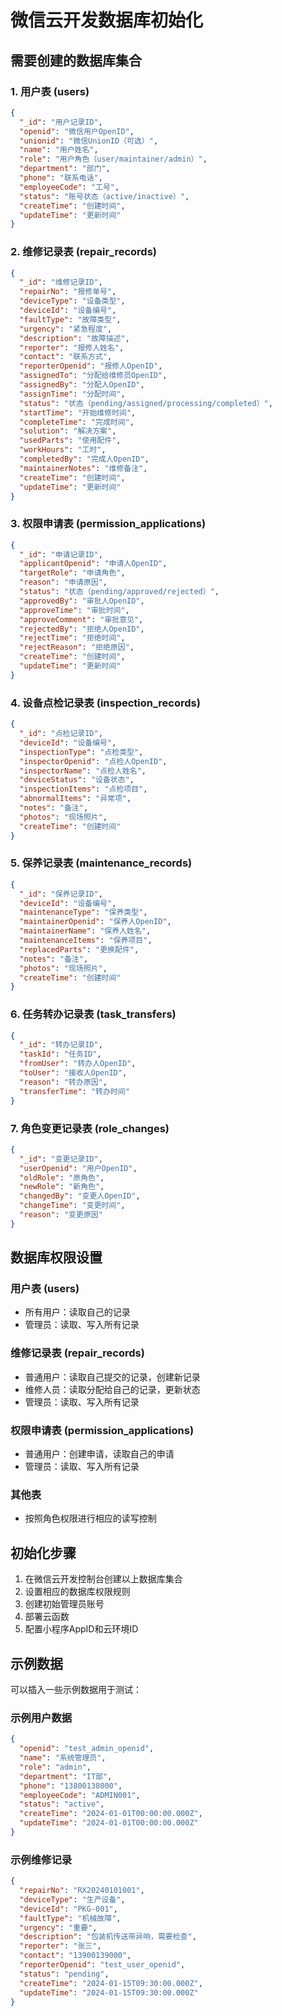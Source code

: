 # 微信云开发数据库初始化

## 需要创建的数据库集合

### 1. 用户表 (users)
```json
{
  "_id": "用户记录ID",
  "openid": "微信用户OpenID",
  "unionid": "微信UnionID（可选）",
  "name": "用户姓名",
  "role": "用户角色（user/maintainer/admin）",
  "department": "部门",
  "phone": "联系电话",
  "employeeCode": "工号",
  "status": "账号状态（active/inactive）",
  "createTime": "创建时间",
  "updateTime": "更新时间"
}
```

### 2. 维修记录表 (repair_records)
```json
{
  "_id": "维修记录ID",
  "repairNo": "报修单号",
  "deviceType": "设备类型",
  "deviceId": "设备编号",
  "faultType": "故障类型",
  "urgency": "紧急程度",
  "description": "故障描述",
  "reporter": "报修人姓名",
  "contact": "联系方式",
  "reporterOpenid": "报修人OpenID",
  "assignedTo": "分配给维修员OpenID",
  "assignedBy": "分配人OpenID",
  "assignTime": "分配时间",
  "status": "状态（pending/assigned/processing/completed）",
  "startTime": "开始维修时间",
  "completeTime": "完成时间",
  "solution": "解决方案",
  "usedParts": "使用配件",
  "workHours": "工时",
  "completedBy": "完成人OpenID",
  "maintainerNotes": "维修备注",
  "createTime": "创建时间",
  "updateTime": "更新时间"
}
```

### 3. 权限申请表 (permission_applications)
```json
{
  "_id": "申请记录ID",
  "applicantOpenid": "申请人OpenID",
  "targetRole": "申请角色",
  "reason": "申请原因",
  "status": "状态（pending/approved/rejected）",
  "approvedBy": "审批人OpenID",
  "approveTime": "审批时间",
  "approveComment": "审批意见",
  "rejectedBy": "拒绝人OpenID",
  "rejectTime": "拒绝时间",
  "rejectReason": "拒绝原因",
  "createTime": "创建时间",
  "updateTime": "更新时间"
}
```

### 4. 设备点检记录表 (inspection_records)
```json
{
  "_id": "点检记录ID",
  "deviceId": "设备编号",
  "inspectionType": "点检类型",
  "inspectorOpenid": "点检人OpenID",
  "inspectorName": "点检人姓名",
  "deviceStatus": "设备状态",
  "inspectionItems": "点检项目",
  "abnormalItems": "异常项",
  "notes": "备注",
  "photos": "现场照片",
  "createTime": "创建时间"
}
```

### 5. 保养记录表 (maintenance_records)
```json
{
  "_id": "保养记录ID",
  "deviceId": "设备编号",
  "maintenanceType": "保养类型",
  "maintainerOpenid": "保养人OpenID",
  "maintainerName": "保养人姓名",
  "maintenanceItems": "保养项目",
  "replacedParts": "更换配件",
  "notes": "备注",
  "photos": "现场照片",
  "createTime": "创建时间"
}
```

### 6. 任务转办记录表 (task_transfers)
```json
{
  "_id": "转办记录ID",
  "taskId": "任务ID",
  "fromUser": "转办人OpenID",
  "toUser": "接收人OpenID",
  "reason": "转办原因",
  "transferTime": "转办时间"
}
```

### 7. 角色变更记录表 (role_changes)
```json
{
  "_id": "变更记录ID",
  "userOpenid": "用户OpenID",
  "oldRole": "原角色",
  "newRole": "新角色",
  "changedBy": "变更人OpenID",
  "changeTime": "变更时间",
  "reason": "变更原因"
}
```

## 数据库权限设置

### 用户表 (users)
- 所有用户：读取自己的记录
- 管理员：读取、写入所有记录

### 维修记录表 (repair_records)
- 普通用户：读取自己提交的记录，创建新记录
- 维修人员：读取分配给自己的记录，更新状态
- 管理员：读取、写入所有记录

### 权限申请表 (permission_applications)
- 普通用户：创建申请，读取自己的申请
- 管理员：读取、写入所有记录

### 其他表
- 按照角色权限进行相应的读写控制

## 初始化步骤

1. 在微信云开发控制台创建以上数据库集合
2. 设置相应的数据库权限规则
3. 创建初始管理员账号
4. 部署云函数
5. 配置小程序AppID和云环境ID

## 示例数据

可以插入一些示例数据用于测试：

### 示例用户数据
```json
{
  "openid": "test_admin_openid",
  "name": "系统管理员",
  "role": "admin",
  "department": "IT部",
  "phone": "13800138000",
  "employeeCode": "ADMIN001",
  "status": "active",
  "createTime": "2024-01-01T00:00:00.000Z",
  "updateTime": "2024-01-01T00:00:00.000Z"
}
```

### 示例维修记录
```json
{
  "repairNo": "RX20240101001",
  "deviceType": "生产设备",
  "deviceId": "PKG-001",
  "faultType": "机械故障",
  "urgency": "重要",
  "description": "包装机传送带异响，需要检查",
  "reporter": "张三",
  "contact": "13900139000",
  "reporterOpenid": "test_user_openid",
  "status": "pending",
  "createTime": "2024-01-15T09:30:00.000Z",
  "updateTime": "2024-01-15T09:30:00.000Z"
}
``` 
